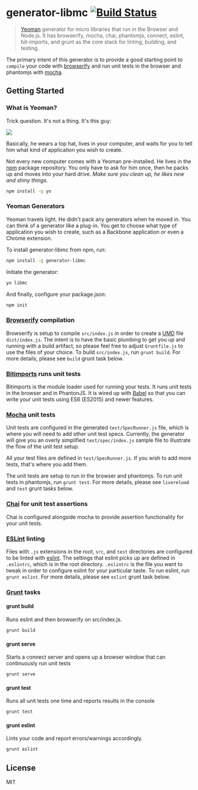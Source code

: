 # generator-libmc [![Build Status](https://secure.travis-ci.org/MiguelCastillo/generator-libmc.png?branch=master)](https://travis-ci.org/MiguelCastillo/generator-libmc)

> [Yeoman](http://yeoman.io) generator for micro libraries that run in the Browser and Node.js. It has browserify, mocha, chai, phantomjs, connect, eslint, bit-imports, and grunt as the core stack for linting, building, and testing.

The primary intent of this generator is to provide a good starting point to `compile` your code with [browserify](http://browserify.org/) and run unit tests in the browser and phantomjs with [mocha](http://mochajs.org/).

## Getting Started

### What is Yeoman?

Trick question. It's not a thing. It's this guy:

![](http://i.imgur.com/JHaAlBJ.png)

Basically, he wears a top hat, lives in your computer, and waits for you to tell him what kind of application you wish to create.

Not every new computer comes with a Yeoman pre-installed. He lives in the [npm](https://npmjs.org) package repository. You only have to ask for him once, then he packs up and moves into your hard drive. *Make sure you clean up, he likes new and shiny things.*

```bash
npm install -g yo
```

### Yeoman Generators

Yeoman travels light. He didn't pack any generators when he moved in. You can think of a generator like a plug-in. You get to choose what type of application you wish to create, such as a Backbone application or even a Chrome extension.

To install generator-libmc from npm, run:

```bash
npm install -g generator-libmc
```

Initiate the generator:

```bash
yo libmc
```

And finally, configure your package.json:

```bash
npm init
```

### [Browserify](http://browserify.org/) compilation
Browserify is setup to compile `src/index.js` in order to create a [UMD](https://github.com/umdjs/umd) file `dist/index.js`. The intent is to have the basic plumbing to get you up and running with a build artifact, so please feel free to adjust `Gruntfile.js` to use the files of your choice. To build `src/index.js`, run `grunt build`.  For more details, please see `build` grunt task below.

### [Bitimports](https://github.com/MiguelCastillo/bit-imports) runs unit tests
Bitimports is the module loader used for running your tests. It runs unit tests in the browser and in PhantonJS. It is wired up with [Babel](https://babeljs.io/) so that you can write your unit tests using ES6 (ES2015) and newer features.

### [Mocha](http://mochajs.org/) unit tests
Unit tests are configured in the generated `test/SpecRunner.js` file, which is where you will need to add other unit test specs.  Currently, the generator will give you an overly simplified `test/spec/index.js` sample file to illustrate the flow of the unit test setup.

All your test files are defined in `test/SpecRunner.js`.  If you wish to add more tests, that's where you add them.

The unit tests are setup to run in the browser and phantomjs. To run unit tests in phantomjs, run `grunt test`. For more details, please see `livereload` and `test` grunt tasks below.

### [Chai](http://chaijs.com/) for unit test assertions
Chai is configured alongside mocha to provide assertion functionality for your unit tests.

### [ESLint](http://eslint.org/) linting
Files with `.js` extensions in the root, `src`, and `test` directories are configured to be linted with [eslint](http://eslint.org/).  The settings that eslint picks up are defined in `.eslintrc`, which is in the root directory. `.eslintrc` is the file you want to tweak in order to configure eslint for your particular taste. To run eslint, run `grunt eslint`.  For more details, please see `eslint` grunt task below.

### [Grunt](http://gruntjs.com/) tasks

#### grunt build
Runs eslint and then browserify on src/index.js.

```bash
grunt build
```

#### grunt serve
Starts a connect server and opens up a browser window that can continuously run unit tests

```bash
grunt serve
```

#### grunt test
Runs all unit tests one time and reports results in the console

```bash
grunt test
```

#### grunt eslint
Lints your code and report errors/warnings accordingly.

```bash
grunt eslint
```

## License

MIT
